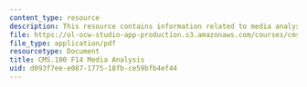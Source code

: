 ```yaml
---
content_type: resource
description: This resource contains information related to media analysis.
file: https://ol-ocw-studio-app-production.s3.amazonaws.com/courses/cms-100-introduction-to-media-studies-fall-2014/d093f7eee087177518fbce59bfb4ef44_MITCMS_100F14_MediaAnal.pdf
file_type: application/pdf
resourcetype: Document
title: CMS.100 F14 Media Analysis
uid: d093f7ee-e087-1775-18fb-ce59bfb4ef44
---
```

